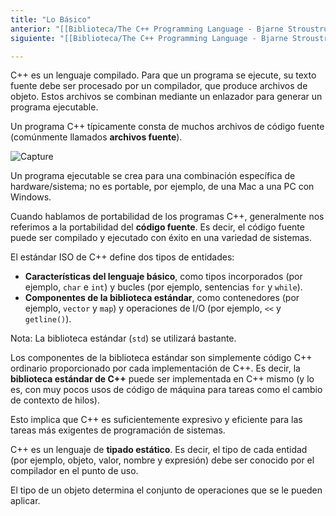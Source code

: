```yaml
---
title: "Lo Básico"
anterior: "[[Biblioteca/The C++ Programming Language - Bjarne Stroustrup/2 - Un Tour Por C++ - Lo Básico/1 - Introducción]]"
siguiente: "[[Biblioteca/The C++ Programming Language - Bjarne Stroustrup/2 - Un Tour Por C++ - Lo Básico/2.1 - Hello World]]"

---
```

C++ es un lenguaje compilado. Para que un programa se ejecute, su texto fuente debe ser procesado por un compilador, que produce archivos de objeto. Estos archivos se combinan mediante un enlazador para generar un programa ejecutable. 

Un programa C++ típicamente consta de muchos archivos de código fuente (comúnmente llamados **archivos fuente**).

![Capture](/img/Captura-de-pantalla-2025-03-30-a-las-8.49.09-p.m..png)

Un programa ejecutable se crea para una combinación específica de hardware/sistema; no es portable, por ejemplo, de una Mac a una PC con Windows.

Cuando hablamos de portabilidad de los programas C++, generalmente nos referimos a la portabilidad del **código fuente**. Es decir, el código fuente puede ser compilado y ejecutado con éxito en una variedad de sistemas.

El estándar ISO de C++ define dos tipos de entidades:
- **Características del lenguaje básico**, como tipos incorporados (por ejemplo, `char` e `int`) y bucles (por ejemplo, sentencias `for` y `while`).
- **Componentes de la biblioteca estándar**, como contenedores (por ejemplo, `vector` y `map`) y operaciones de I/O (por ejemplo, `<<` y `getline()`).

Nota: La biblioteca estándar (`std`) se utilizará bastante. 

Los componentes de la biblioteca estándar son simplemente código C++ ordinario proporcionado por cada implementación de C++. Es decir, la **biblioteca estándar de C++** puede ser implementada en C++ mismo (y lo es, con muy pocos usos de código de máquina para tareas como el cambio de contexto de hilos).

Esto implica que C++ es suficientemente expresivo y eficiente para las tareas más exigentes de programación de sistemas.

C++ es un lenguaje de **tipado estático**. Es decir, el tipo de cada entidad (por ejemplo, objeto, valor, nombre y expresión) debe ser conocido por el compilador en el punto de uso.

El tipo de un objeto determina el conjunto de operaciones que se le pueden aplicar.